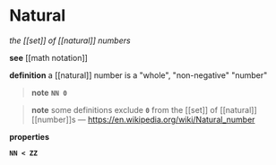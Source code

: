 # Natural

_the [[set]] of [[natural]] numbers_

**see** [[math notation]]

**definition** a [[natural]] number is a "whole", "non-negative" "number"

> **note** **`NN 0`**

> **note** some definitions exclude **`0`** from the [[set]] of [[natural]] [[number]]s &mdash; <https://en.wikipedia.org/wiki/Natural_number>

**properties**

**`NN < ZZ`**
